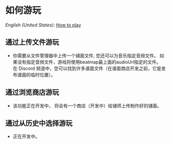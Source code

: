# 如何游玩

*English (United States)*: [How to play](how-to-play)


## 通过上传文件游玩
- 你需要从文件管理器中上传一个铺面文件,
您还可以为音乐指定音频文件。 如果没有指定音频文件，游戏将使用beatmap最上面的audioUrl指定的文件。
在 Discord 频道中，您可以找到许多谱面文件（在谱面商店开发之前，它是发布谱面的临时位置）。

## 通过浏览商店游玩
- 该功能正在开发中，
将会有一个商店（开发中）给铺师上传制作好的铺面。

## 通过从历史中选择游玩
- 正在开发中。
